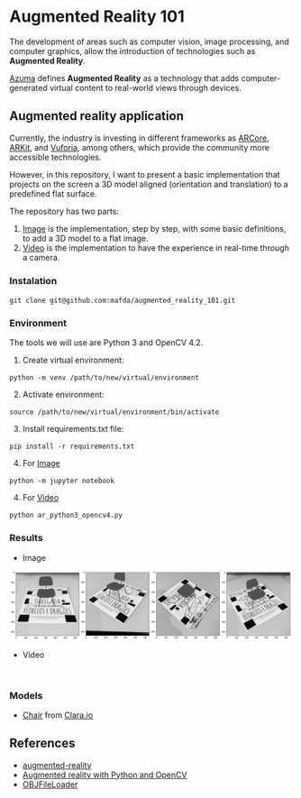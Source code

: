 # Augmented Reality 101

The development of areas such as computer vision, image processing, and computer graphics, allow the introduction of technologies such as **Augmented Reality**.

[Azuma](https://www.cs.unc.edu/~azuma/ARpresence.pdf) defines **Augmented Reality** as a technology that adds computer-generated virtual content to real-world views through devices.

## Augmented reality application

Currently, the industry is investing in different frameworks as [ARCore](https://developers.google.com/ar/discover), [ARKit](https://developer.apple.com/augmented-reality/), and [Vuforia](https://developer.vuforia.com/), among others, which provide the community more accessible technologies.

However, in this repository, I want to present a basic implementation that projects on the screen a 3D model aligned (orientation and translation) to a predefined flat surface.

The repository has two parts:

1. [Image](src/ar_python3_opencv4.ipynb) is the implementation, step by step, with some basic definitions, to add a 3D model to a flat image.
2. [Video](src/ar_python3_opencv4.py)  is the implementation to have the experience in real-time through a camera.

### Instalation

```
git clone git@github.com:mafda/augmented_reality_101.git
```


### Environment

The tools we will use are Python 3 and OpenCV 4.2.

1. Create virtual environment:

```
python -m venv /path/to/new/virtual/environment
```

2. Activate environment:

```
source /path/to/new/virtual/environment/bin/activate
```

3. Install requirements.txt file:

```
pip install -r requirements.txt
```

4. For [Image](src/ar_python3_opencv4.ipynb)

```
python -m jupyter notebook
```

4. For [Video](src/ar_python3_opencv4.py)

```
python ar_python3_opencv4.py
```

### Results

* Image

![augmented reality python3 opencv2](results/sourceImage_results.png)

* Video

![]()

### Models

* [Chair](https://clara.io/view/67bc637b-c528-44a0-bfbc-84335d12bcfa) from [Clara.io](https://clara.io/scenes)

## References

* [augmented-reality](https://github.com/juangallostra/augmented-reality)
* [Augmented reality with Python and OpenCV](https://bitesofcode.wordpress.com/2017/09/12/augmented-reality-with-python-and-opencv-part-1/)
* [OBJFileLoader](https://github.com/yarolig/OBJFileLoader)